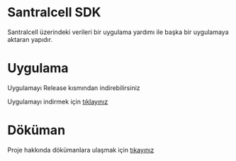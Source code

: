 # Santralcell SDK
Santralcell üzerindeki verileri bir uygulama yardımı ile başka bir uygulamaya aktaran yapıdır.


# Uygulama

Uygulamayı Release kısmından indirebilirsiniz

Uygulamayı indirmek için  <a href="https://github.com/fbasar/SantralcellSDKPublic/releases/">tıklayınız</a>


# Döküman

Proje hakkında dökümanlara ulaşmak için <a href="https://github.com/fbasar/SantralcellSDKPublic/wiki">tıkayınız</a>
